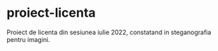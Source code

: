 # proiect-licenta

Proiect de licenta din sesiunea iulie 2022, constatand in steganografia pentru imagini.
